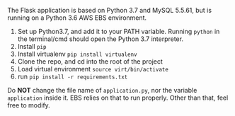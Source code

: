 The Flask application is based on Python 3.7 and MySQL 5.5.61, but is running on a Python 3.6 AWS EBS environment.

1) Set up Python3.7, and add it to your PATH variable. Running `python` in the terminal/cmd should open the Python 3.7 interpreter.
2) Install `pip`
3) Install virtualenv `pip install virtualenv` 
4) Clone the repo, and cd into the root of the project
5) Load virtual environment `source virt/bin/activate`
6) run `pip install -r requirements.txt`

Do <b>NOT</b> change the file name of `application.py`, nor the variable `application` inside it. EBS relies on that to run properly. Other than that, feel free to modify.